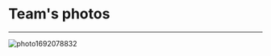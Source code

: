 # __Team's photos__
__________


![photo1692078832](https://github.com/1Titanium/Preparation-for-the-season-2023/assets/141386214/03385854-024e-4aea-bd52-b987b0f99f7f)
